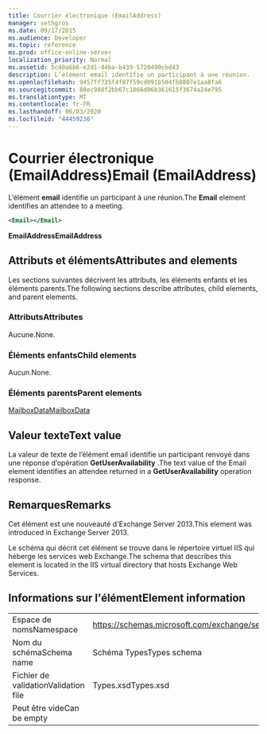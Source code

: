 ```yaml
---
title: Courrier électronique (EmailAddress)
manager: sethgros
ms.date: 09/17/2015
ms.audience: Developer
ms.topic: reference
ms.prod: office-online-server
localization_priority: Normal
ms.assetid: 5c40a6b6-e2d1-44ba-b439-5720490cbd43
description: L’élément email identifie un participant à une réunion.
ms.openlocfilehash: 9457ff735f4f87f59cd091b504fb8807e1aa8fa6
ms.sourcegitcommit: 88ec988f2bb67c1866d06b361615f3674a24e795
ms.translationtype: MT
ms.contentlocale: fr-FR
ms.lasthandoff: 06/03/2020
ms.locfileid: "44459236"
---
```

# <a name="email-emailaddress"></a><span data-ttu-id="a0ba7-103">Courrier électronique (EmailAddress)</span><span class="sxs-lookup"><span data-stu-id="a0ba7-103">Email (EmailAddress)</span></span>

<span data-ttu-id="a0ba7-104">L’élément **email** identifie un participant à une réunion.</span><span class="sxs-lookup"><span data-stu-id="a0ba7-104">The **Email** element identifies an attendee to a meeting.</span></span> 
  
```XML
<Email></Email>
```

 <span data-ttu-id="a0ba7-105">**EmailAddress**</span><span class="sxs-lookup"><span data-stu-id="a0ba7-105">**EmailAddress**</span></span>
## <a name="attributes-and-elements"></a><span data-ttu-id="a0ba7-106">Attributs et éléments</span><span class="sxs-lookup"><span data-stu-id="a0ba7-106">Attributes and elements</span></span>

<span data-ttu-id="a0ba7-107">Les sections suivantes décrivent les attributs, les éléments enfants et les éléments parents.</span><span class="sxs-lookup"><span data-stu-id="a0ba7-107">The following sections describe attributes, child elements, and parent elements.</span></span>
  
### <a name="attributes"></a><span data-ttu-id="a0ba7-108">Attributs</span><span class="sxs-lookup"><span data-stu-id="a0ba7-108">Attributes</span></span>

<span data-ttu-id="a0ba7-109">Aucune.</span><span class="sxs-lookup"><span data-stu-id="a0ba7-109">None.</span></span>
  
### <a name="child-elements"></a><span data-ttu-id="a0ba7-110">Éléments enfants</span><span class="sxs-lookup"><span data-stu-id="a0ba7-110">Child elements</span></span>

<span data-ttu-id="a0ba7-111">Aucun.</span><span class="sxs-lookup"><span data-stu-id="a0ba7-111">None.</span></span>
  
### <a name="parent-elements"></a><span data-ttu-id="a0ba7-112">Éléments parents</span><span class="sxs-lookup"><span data-stu-id="a0ba7-112">Parent elements</span></span>

[<span data-ttu-id="a0ba7-113">MailboxData</span><span class="sxs-lookup"><span data-stu-id="a0ba7-113">MailboxData</span></span>](mailboxdata.md)
  
## <a name="text-value"></a><span data-ttu-id="a0ba7-114">Valeur texte</span><span class="sxs-lookup"><span data-stu-id="a0ba7-114">Text value</span></span>

<span data-ttu-id="a0ba7-115">La valeur de texte de l’élément email identifie un participant renvoyé dans une réponse d’opération **GetUserAvailability** .</span><span class="sxs-lookup"><span data-stu-id="a0ba7-115">The text value of the Email element identifies an attendee returned in a **GetUserAvailability** operation response.</span></span> 
  
## <a name="remarks"></a><span data-ttu-id="a0ba7-116">Remarques</span><span class="sxs-lookup"><span data-stu-id="a0ba7-116">Remarks</span></span>

<span data-ttu-id="a0ba7-117">Cet élément est une nouveauté d'Exchange Server 2013.</span><span class="sxs-lookup"><span data-stu-id="a0ba7-117">This element was introduced in Exchange Server 2013.</span></span>
  
<span data-ttu-id="a0ba7-118">Le schéma qui décrit cet élément se trouve dans le répertoire virtuel IIS qui héberge les services web Exchange.</span><span class="sxs-lookup"><span data-stu-id="a0ba7-118">The schema that describes this element is located in the IIS virtual directory that hosts Exchange Web Services.</span></span>
  
## <a name="element-information"></a><span data-ttu-id="a0ba7-119">Informations sur l'élément</span><span class="sxs-lookup"><span data-stu-id="a0ba7-119">Element information</span></span>

|||
|:-----|:-----|
|<span data-ttu-id="a0ba7-120">Espace de noms</span><span class="sxs-lookup"><span data-stu-id="a0ba7-120">Namespace</span></span>  <br/> |https://schemas.microsoft.com/exchange/services/2006/types  <br/> |
|<span data-ttu-id="a0ba7-121">Nom du schéma</span><span class="sxs-lookup"><span data-stu-id="a0ba7-121">Schema name</span></span>  <br/> |<span data-ttu-id="a0ba7-122">Schéma Types</span><span class="sxs-lookup"><span data-stu-id="a0ba7-122">Types schema</span></span>  <br/> |
|<span data-ttu-id="a0ba7-123">Fichier de validation</span><span class="sxs-lookup"><span data-stu-id="a0ba7-123">Validation file</span></span>  <br/> |<span data-ttu-id="a0ba7-124">Types.xsd</span><span class="sxs-lookup"><span data-stu-id="a0ba7-124">Types.xsd</span></span>  <br/> |
|<span data-ttu-id="a0ba7-125">Peut être vide</span><span class="sxs-lookup"><span data-stu-id="a0ba7-125">Can be empty</span></span>  <br/> ||
   

